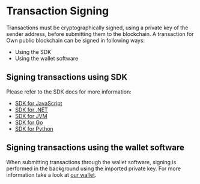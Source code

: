 # Transaction Signing

Transactions must be cryptographically signed, using a private key of the sender address, before submitting them to the blockchain. A transaction for Own public blockchain can be signed in following ways:

- Using the SDK
- Using the wallet software


## Signing transactions using SDK

Please refer to the SDK docs for more information:

- [SDK for JavaScript](https://github.com/OwnMarket/OwnBlockchainSdkJS)
- [SDK for .NET](https://github.com/OwnMarket/OwnBlockchain/tree/master/Source/Own.Blockchain.Public.Sdk)
- [SDK for JVM](https://github.com/OwnMarket/OwnBlockchainSdkJVM)
- [SDK for Go](https://github.com/OwnMarket/own-blockchain-sdk-go)
- [SDK for Python](https://github.com/OwnMarket/OwnBlockchainSdkPython)


## Signing transactions using the wallet software

When submitting transactions through the wallet software, signing is performed in the background using the imported private key.
For more information take a look at [our wallet](https://wallet.weown.com).
